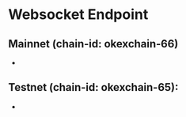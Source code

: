 # Websocket Endpoint

## Mainnet (chain-id: okexchain-66)
- 

## Testnet (chain-id: okexchain-65):
- 



